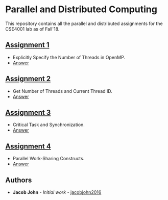 # Parallel and Distributed Computing

This repository contains all the parallel and distributed assignments for the CSE4001 lab as of Fall'18.

## [Assignment 1](https://github.com/jacobjohn2016/Parallel-and-Distributed-Computing/tree/master/Assignment_1)
* Explicitly Specify the Number of Threads in OpenMP.
* [Answer](https://github.com/jacobjohn2016/Parallel-and-Distributed-Computing/blob/master/Assignment_1/assignment_1.pdf)

## [Assignment 2](https://github.com/jacobjohn2016/Parallel-and-Distributed-Computing/tree/master/Assignment_2)
* Get Number of Threads and Current Thread ID.
* [Answer](https://github.com/jacobjohn2016/Parallel-and-Distributed-Computing/blob/master/Assignment_2/assignment_2.pdf)

## [Assignment 3](https://github.com/jacobjohn2016/Parallel-and-Distributed-Computing/tree/master/Assignment_3)
* Critical Task and Synchronization.
* [Answer](https://github.com/jacobjohn2016/Parallel-and-Distributed-Computing/blob/master/Assignment_3/assignment_3.pdf)

## [Assignment 4](https://github.com/jacobjohn2016/Parallel-and-Distributed-Computing/tree/master/Assignment_4)
* Parallel Work-Sharing Constructs.
* [Answer](https://github.com/jacobjohn2016/Parallel-and-Distributed-Computing/blob/master/Assignment_4/assignment_4.pdf)

## Authors

* **Jacob John** - *Initial work* - [jacobjohn2016](github.com/jacobjohn2016/)